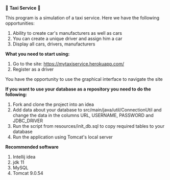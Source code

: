 🚖 **Taxi Service** 🚖

This program is a simulation of a taxi service.
Here we have the following opportunities:
  1. Ability to create car's manufacturers as well as cars
  2. You can create a unique driver and assign him a car
  3. Display all cars, drivers, manufacturers

**What you need to start using:**
  1. Go to the site: https://mytaxiservice.herokuapp.com/
  2. Register as a driver

You have the opportunity to use the graphical interface to navigate the site

**If you want to use your database as a repository you need to do the following:**
  1. Fork and clone the project into an idea
  2. Add data about your database to src/main/java/util/ConnectionUtil 
and change the data in the columns URL, USERNAME, PASSWORD and JDBC_DRIVER
  3. Run the script from resources/init_db.sql to copy required tables to your database
  4. Run the application using Tomcat's local server

**Recommended software**
  1. Intellij idea
  2. jdk 11
  3. MySQL
  4. Tomcat 9.0.54
